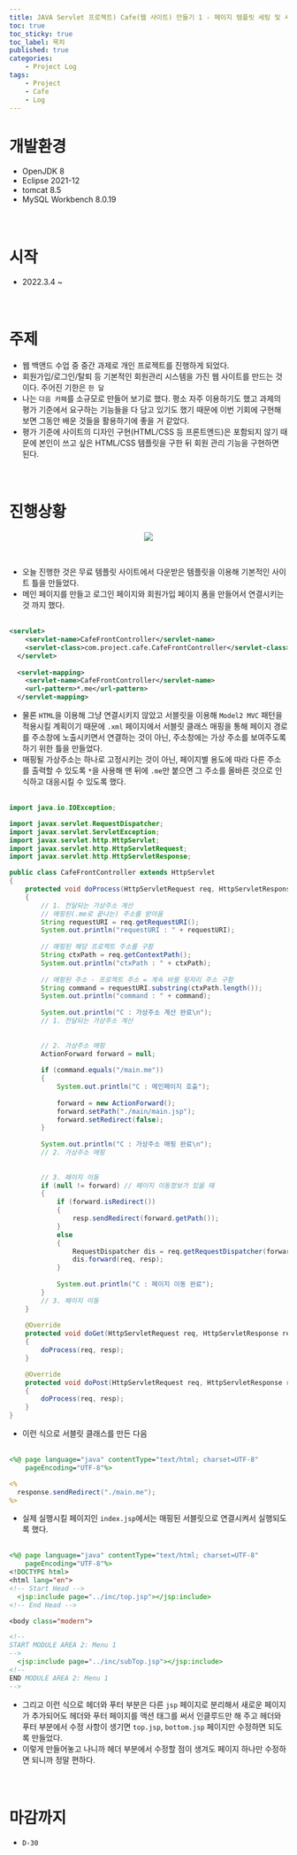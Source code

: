 ```yaml
---
title: JAVA Servlet 프로젝트) Cafe(웹 사이트) 만들기 1 - 페이지 템플릿 세팅 및 서블릿 매핑
toc: true
toc_sticky: true
toc_label: 목차
published: true
categories:
    - Project Log
tags:
    - Project
    - Cafe
    - Log
---
```

# 개발환경
* OpenJDK 8
* Eclipse 2021-12
* tomcat 8.5
* MySQL Workbench 8.0.19<br><br><br>

# 시작
* 2022.3.4 ~ <br><br><br>

# 주제
* 웹 백앤드 수업 중 중간 과제로 개인 프로젝트를 진행하게 되었다.
* 회원가입/로그인/탈퇴 등 기본적인 회원관리 시스템을 가진 웹 사이트를 만드는 것이다. 주어진 기한은 `한 달`
* 나는 `다음 카페`를 소규모로 만들어 보기로 했다. 평소 자주 이용하기도 했고 과제의 평가 기준에서 요구하는 기능들을 다 담고 있기도 했기 때문에 이번 기회에 구현해 보면 그동안 배운 것들을 활용하기에 좋을 거 같았다.
* 평가 기준에 사이트의 디자인 구현(HTML/CSS 등 프론트엔드)은 포함되지 않기 때문에 본인이 쓰고 싶은 HTML/CSS 템플릿을 구한 뒤 회원 관리 기능을 구현하면 된다.<br><br><br>

# 진행상황
<p align="center"><img src="../../assets/images/cafeProj01.png"></p><br>

* 오늘 진행한 것은 무료 템플릿 사이트에서 다운받은 템플릿을 이용해 기본적인 사이트 틀을 만들었다.
* 메인 페이지를 만들고 로그인 페이지와 회원가입 페이지 폼을 만들어서 연결시키는 것 까지 했다.<br><br>

```xml
<servlet>
    <servlet-name>CafeFrontController</servlet-name>
    <servlet-class>com.project.cafe.CafeFrontController</servlet-class>
  </servlet>
  
  <servlet-mapping>
    <servlet-name>CafeFrontController</servlet-name>
    <url-pattern>*.me</url-pattern>
  </servlet-mapping>
```

* 물론 `HTML`을 이용해 그냥 연결시키지 않았고 서블릿을 이용해 `Model2 MVC` 패턴을 적용시킬 계획이기 때문에 `.xml` 페이지에서 서블릿 클래스 매핑을 통해 페이지 경로를 주소창에 노출시키면서 연결하는 것이 아닌, 주소창에는 가상 주소를 보여주도록 하기 위한 틀을 만들었다.
* 매핑될 가상주소는 하나로 고정시키는 것이 아닌, 페이지별 용도에 따라 다른 주소를 출력할 수 있도록 `*`을 사용해 맨 뒤에 `.me`만 붙으면 그 주소를 올바른 것으로 인식하고 대응시킬 수 있도록 했다.<br><br>

```java
import java.io.IOException;

import javax.servlet.RequestDispatcher;
import javax.servlet.ServletException;
import javax.servlet.http.HttpServlet;
import javax.servlet.http.HttpServletRequest;
import javax.servlet.http.HttpServletResponse;

public class CafeFrontController extends HttpServlet
{
	protected void doProcess(HttpServletRequest req, HttpServletResponse resp) throws ServletException, IOException 
	{
		// 1. 전달되는 가상주소 계산
		// 매핑된(.me로 끝나는) 주소를 받아옴
		String requestURI = req.getRequestURI();
		System.out.println("requestURI : " + requestURI);
		
		// 매핑된 해당 프로젝트 주소를 구함
		String ctxPath = req.getContextPath();
		System.out.println("ctxPath : " + ctxPath);
		
		// 매핑된 주소 - 프로젝트 주소 = 계속 바뀔 뒷자리 주소 구함
		String command = requestURI.substring(ctxPath.length());
		System.out.println("command : " + command);
		
		System.out.println("C : 가상주소 계산 완료\n");
		// 1. 전달되는 가상주소 계산
		
		
		// 2. 가상주소 매핑
		ActionForward forward = null;
		
		if (command.equals("/main.me"))
		{
			System.out.println("C : 메인페이지 호출");
			
			forward = new ActionForward();
			forward.setPath("./main/main.jsp");
			forward.setRedirect(false);
		}
		
		System.out.println("C : 가상주소 매핑 완료\n");
		// 2. 가상주소 매핑
		
		
		// 3. 페이지 이동
		if (null != forward) // 페이지 이동정보가 있을 때
		{
			if (forward.isRedirect())
			{
				resp.sendRedirect(forward.getPath());
			}
			else 
			{
				RequestDispatcher dis = req.getRequestDispatcher(forward.getPath());
				dis.forward(req, resp);
			}
			
			System.out.println("C : 페이지 이동 완료");
		}
		// 3. 페이지 이동
	}
	
	@Override
	protected void doGet(HttpServletRequest req, HttpServletResponse resp) throws ServletException, IOException 
	{
		doProcess(req, resp);
	}

	@Override
	protected void doPost(HttpServletRequest req, HttpServletResponse resp) throws ServletException, IOException 
	{
		doProcess(req, resp);
	}
}
```

* 이런 식으로 서블릿 클래스를 만든 다음<br><br>

```jsp
<%@ page language="java" contentType="text/html; charset=UTF-8"
    pageEncoding="UTF-8"%>

<%
  response.sendRedirect("./main.me");
%>
```

* 실제 실행시킬 페이지인 `index.jsp`에서는 매핑된 서블릿으로 연결시켜서 실행되도록 했다.<br><br>

```jsp
<%@ page language="java" contentType="text/html; charset=UTF-8"
    pageEncoding="UTF-8"%>
<!DOCTYPE html>
<html lang="en">
<!-- Start Head -->
  <jsp:include page="../inc/top.jsp"></jsp:include>
<!-- End Head -->

<body class="modern">

<!--
START MODULE AREA 2: Menu 1
-->
  <jsp:include page="../inc/subTop.jsp"></jsp:include>
<!--
END MODULE AREA 2: Menu 1
-->
```

* 그리고 이런 식으로 헤더와 푸터 부분은 다른 `jsp` 페이지로 분리해서 새로운 페이지가 추가되어도 헤더와 푸터 페이지를 액션 태그를 써서 인클루드만 해 주고 헤더와 푸터 부분에서 수정 사항이 생기면 `top.jsp`, `bottom.jsp` 페이지만 수정하면 되도록 만들었다.
* 이렇게 만들어놓고 나니까 헤더 부분에서 수정할 점이 생겨도 페이지 하나만 수정하면 되니까 정말 편하다.<br><br><br>

# 마감까지 
* `D-30`
